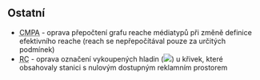 ﻿---
categories: [fenix]
layout: fenix
---


## Ostatní
<ul>
	<li>
		<abbr title="Crossmediální postanalýza">CMPA</abbr> - oprava přepočtení grafu reache médiatypů při změně definice efektivního reache (reach se nepřepočítával pouze za určitých podmínek)
	</li>
	<li>
		<abbr title="Reachové křivky">RC</abbr> - oprava označení vykoupených hladin (<img src="{{site.url}}/data/priznak_vykoupeni.png">) u křivek, které obsahovaly stanici s nulovým dostupným reklamním prostorem
	</li>
</ul>
